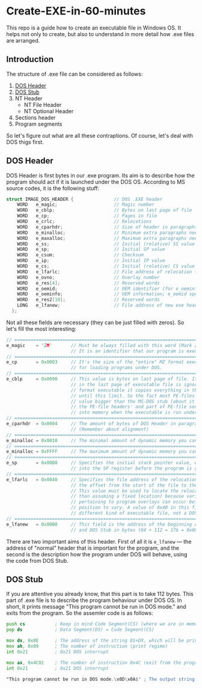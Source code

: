 # Create-EXE-in-60-minutes
This repo is a guide how to create an executable file in Windows OS. It helps not only to create, but also to understand in more detail how .exe files are arranged.

## Introduction
The structure of .exe file can be considered as follows:
1. [DOS Header](#dos-header)
2. [DOS Stub](#dos-stub)
3. NT Header
    * NT File Header
    * NT Optional Header
4. Sections header
5. Program segments

So let's figure out what are all these contraptions. Of course, let's deal with DOS thigs first.
## DOS Header
DOS Header is first bytes in our .exe program. Its aim is to describe how the program should act if it is launched under the DOS OS. According to MS source codes, it is the following stuff:
```C++
struct IMAGE_DOS_HEADER {               // DOS .EXE header
    WORD   e_magic;                     // Magic number
    WORD   e_cblp;                      // Bytes on last page of file
    WORD   e_cp;                        // Pages in file
    WORD   e_crlc;                      // Relocations
    WORD   e_cparhdr;                   // Size of header in paragraphs
    WORD   e_minalloc;                  // Minimum extra paragraphs needed
    WORD   e_maxalloc;                  // Maximum extra paragraphs needed
    WORD   e_ss;                        // Initial (relative) SS value
    WORD   e_sp;                        // Initial SP value
    WORD   e_csum;                      // Checksum
    WORD   e_ip;                        // Initial IP value
    WORD   e_cs;                        // Initial (relative) CS value
    WORD   e_lfarlc;                    // File address of relocation table
    WORD   e_ovno;                      // Overlay number
    WORD   e_res[4];                    // Reserved words
    WORD   e_oemid;                     // OEM identifier (for e_oeminfo)
    WORD   e_oeminfo;                   // OEM information; e_oemid specific
    WORD   e_res2[10];                  // Reserved words
    LONG   e_lfanew;                    // File address of new exe header
  };
```
Not all these fields are necessary (they can be just filled with zeros). So let's fill the most interesting:
```C++
// =================================================================================================================
e_magic    = 'ZM'       // Must be always filled with this word (Mark Zbikowski — a former Microsoft Architect).
                        // It is an identifier that our program is executable.
// =================================================================================================================
e_cp       = 0x0003     // It's the size of the "entire" MZ format executable (3 pages). This field is intended 
                        // for loading programs under DOS.
// =================================================================================================================                   
e_cblp     = 0x0090     // This value is bytes on last page of file. It means that in DOS anything past the last byte
                        // in the last page of executable file is ignored. When MS-DOS loads an MZ
                        // format executable it copies everything in the file after the headers up
                        // until this limit. So the fact most PE-files have this field set to a
                        // value bigger than the MS-DOS stub (about it read on) just means that
                        // the PE-file headers' and part of PE-file section data will be loaded 
                        // into memory when the executable is run under MS-DOS.
// =================================================================================================================                        
e_cparhdr  = 0x0004     // The amount of bytes of DOS Header in paragraphes — 64 bytes or 4 paragraphes. 
                        // (Remember about alignment)
// ================================================================================================================= 
e_minalloc = 0x0010     // The minimal amount of dynamic memory you can use.
// ================================================================================================================= 
e_minalloc = 0xFFFF     // The maximum amount of dynamic memory you can use.
// =================================================================================================================
e_sp       = 0x00B8     // Specifies the initial stack pointer value, which is the absolute value that must be loaded 
                        // into the SP register before the program is given control.
// =================================================================================================================                        
e_lfarlc   = 0x0040     // Specifies the file address of the relocation table, or more specifically, 
                        // the offset from the start of the file to the relocation pointer table.
                        // This value must be used to locate the relocation pointer table (rather
                        // than assuming a fixed location) because variable-length information
                        // pertaining to program overlays can occur before this table, causing its
                        // position to vary. A value of 0x40 in this field generally indicates a
                        // different kind of executable file, not a DOS 'MZ' type.
// ================================================================================================================= 
e_lfanew   = 0x00B0     // This field is the address of the beginning of NT Header. So it is the size of DOS Header
                        // and DOS Stub in bytes (64 + 112 = 176 = 0x00B0).
```
There are two important aims of this header. First of all it is `e_lfanew` — the address of "normal" header that is important for the program, and the second is the description how the program under DOS will behave, using the code from DOS Stub.

## DOS Stub
If you are attentive you already know, that this part is to take 112 bytes. This part of .exe file is to describe the program behaviour under DOS OS. In short, it prints message "This program cannot be run in DOS mode." and exits from the program. So the assemler code is as follows:
```asm
push cs           ; Keep in mind Code Segment(CS) (where we are in memory)
pop ds            ; Data Segment(DS) = Code Segment(CS)

mov dx, 0x0E      ; The address of the string DS+DX, which will be printed until '$' (the end of the string) 
mov ah, 0x09      ; The number of instruction (print regime)
int 0x21          ; 0x21 DOS interrupt

mov ax, 0x4C01    ; The number of instruction 0x4C (exit from the program) 
int 0x21          ; 0x21 DOS interrupt

"This program cannot be run in DOS mode.\x0D\x0A$" ; The output string
```
